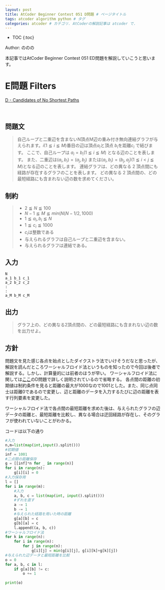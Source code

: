 ```yaml
---
layout: post
title: AtCoder Beginner Contest 051 D問題 # ページタイトル
tags: atcoder algorithm python # タグ
categories: atcoder # カテゴリ. AtCoderの解説記事は atcoder で.
---
```



* TOC
{:toc}

Author: ののの　<!-- 自分の名前 -->

<!-- ↓↓↓↓↓ 記事内容 ↓↓↓↓↓ -->
本記事ではAtCoder Beginner Contest 051 ED問題を解説していこうと思います。
# E問題 Filters

<a href="https://atcoder.jp/contests/abc051/tasks/abc051_d">D - Candidates of No Shortest Paths</a>

<br>


## 問題文
>自己ループと二重辺を含まないN頂点M辺の重み付き無向連結グラフが与えられます。$i(1≦i≦M)$番目の辺は頂点$a_i$と頂点 $b_i$を距離$c_i$ で結びます。 ここで、自己ループは $a_i=b_i(1≦i≦M)$ となる辺のことを表します。 また、二重辺は$(a_i,b_i)=(a_j,b_j)$ または$(a_i,b_i)=(b_j,a_j)(1≦i<j≦M)$となる辺のことを表します。 連結グラフは、どの異なる 2 頂点間にも経路が存在するグラフのことを表します。 どの異なる 2 頂点間の、どの最短経路にも含まれない辺の数を求めてください。



## 制約
> * $2≦N≦100$
>* $N-1≦M≦min(N(N-1/2,1000)$
> * $1≦a_i,b_i≦N$
>* $1≦c_i≦1000$
>* $c_i$は整数である
>* 与えられるグラフは自己ループと二重辺を含まない。
>* 与えられるグラフは連結である。




## 入力
```
N
a_1 b_1 c_1
a_2 b_2 c_2
:
:
a_M b_M c_M
```


## 出力
>グラフ上の、どの異なる2頂点間の、どの最短経路にも含まれない辺の数を出力せよ。

## 方針
問題文を見た感じ各点を始点としたダイクストラ法でいけそうだなと思ったが、解説を読んだところワーシャルフロイド法というものを知ったので今回は後者で解説する。しかし、計算量的には前者のほうが早い。
ワーシャルフロイド法に関しては<a href="https://www.slideshare.net/chokudai/abc012">ここ</a>のD問題で詳しく説明されているので省略する。
各点間の距離の初期値は制約条件を見ると距離の最大が1000なので1001とした。また、同じ点同士は距離0であるので変更し、辺と距離のデータを入力するたびに辺の距離を表す行列要素を変更した。

ワーシャルフロイド法で各点間の最短距離を求めた後は、与えられたグラフの辺データの距離と、最短距離を比較し、異なる場合は迂回経路が存在し、そのグラフが使われていないことがわかる。

コードは以下の通り
```python
#入力
n,m=list(map(int,input().split()))
#初期値
inf = 1001
#二点間の距離保存
g = [[inf]*n for _ in range(n)]
for i in range(n):
    g[i][i] = 0
#入力保存用
l = []
for i in range(m):
    #入力
    a, b, c = list(map(int, input().split()))
    #ずれを直す
    a -= 1
    b -= 1
    #与えられた経路を用いた時の距離
    g[a][b] = c
    g[b][a] = c
    l.append((a, b, c))
#ワーシャルフロイド法
for k in range(n):
    for i in range(n):
        for j in range(n):
            g[i][j] = min(g[i][j], g[i][k]+g[k][j])
#与えられた辺データと最短距離を比較
o = 0
for a, b, c in l:
    if g[a][b] != c:
        o += 1
 
print(o)
```

